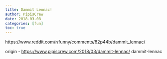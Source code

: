 ```yaml
---
title: Dammit Lennac!
author: PipisCrew
date: 2018-03-08
categories: [fun]
toc: true
---
```


https://www.reddit.com/r/funny/comments/82p44b/dammit_lennac/

origin - https://www.pipiscrew.com/2018/03/dammit-lennac/ dammit-lennac